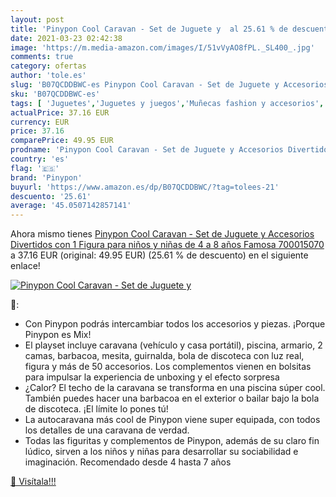 ```yaml
---
layout: post
title: 'Pinypon Cool Caravan - Set de Juguete y  al 25.61 % de descuento'
date: 2021-03-23 02:42:38
image: 'https://m.media-amazon.com/images/I/51vVyAO8fPL._SL400_.jpg'
comments: true
category: ofertas
author: 'tole.es'
slug: 'B07QCDDBWC-es Pinypon Cool Caravan - Set de Juguete y Accesorios...'
sku: 'B07QCDDBWC-es'
tags: [ 'Juguetes','Juguetes y juegos','Muñecas fashion y accesorios','Muñecas y accesorios','Vehículos para muñecos','famosa','pinypon', ]
actualPrice: 37.16 EUR
currency: EUR
price: 37.16
comparePrice: 49.95 EUR
prodname: 'Pinypon Cool Caravan - Set de Juguete y Accesorios Divertidos con 1 Figura para niños y niñas de 4 a 8 años  Famosa 700015070 '
country: 'es'
flag: '🇪🇸'
brand: 'Pinypon'
buyurl: 'https://www.amazon.es/dp/B07QCDDBWC/?tag=tolees-21'
descuento: '25.61'
average: '45.0507142857141'
---
```


Ahora mismo tienes [Pinypon Cool Caravan - Set de Juguete y Accesorios Divertidos con 1 Figura para niños y niñas de 4 a 8 años  Famosa 700015070 ](https://www.amazon.es/dp/B07QCDDBWC/?tag=tolees-21) a 37.16 EUR (original: 49.95 EUR) (25.61 %  de descuento) en el siguiente enlace!

[![Pinypon Cool Caravan - Set de Juguete y ](https://m.media-amazon.com/images/I/51vVyAO8fPL._SL400_.jpg)](https://www.amazon.es/dp/B07QCDDBWC/?tag=tolees-21)

🔎:

- Con Pinypon podrás intercambiar todos los accesorios y piezas. ¡Porque Pinypon es Mix!
- El playset incluye caravana (vehículo y casa portátil), piscina, armario, 2 camas, barbacoa, mesita, guirnalda, bola de discoteca con luz real, figura y más de 50 accesorios. Los complementos vienen en bolsitas para impulsar la experiencia de unboxing y el efecto sorpresa
- ¿Calor? El techo de la caravana se transforma en una piscina súper cool. También puedes hacer una barbacoa en el exterior o bailar bajo la bola de discoteca. ¡El límite lo pones tú!
- La autocaravana más cool de Pinypon viene super equipada, con todos los detalles de una caravana de verdad.
- Todas las figuritas y complementos de Pinypon, además de su claro fin lúdico, sirven a los niños y niñas para desarrollar su sociabilidad e imaginación. Recomendado desde 4 hasta 7 años

[🛒 Visítala!!!](https://www.amazon.es/dp/B07QCDDBWC/?tag=tolees-21)
